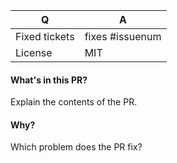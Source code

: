 | Q | A
| --- | ---
| Fixed tickets | fixes #issuenum
| License | MIT

#### What's in this PR?

Explain the contents of the PR.

#### Why?

Which problem does the PR fix?
